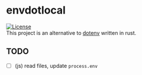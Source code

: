 # envdotlocal
[![License](https://img.shields.io/github/license/marekvospel/envdotlocal)](https://github.com/marekvospel/envdotlocal)  
This project is an alternative to [dotenv](https://github.com/motdotla/dotenv) written in rust.

## TODO
- [ ] (js) read files, update `process.env`
